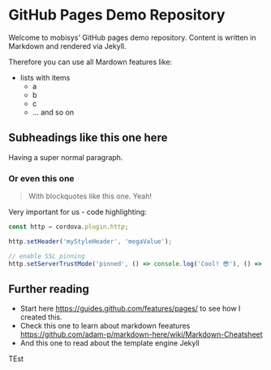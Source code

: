 # GitHub Pages Demo Repository

Welcome to mobisys' GitHub pages demo repository. Content is written in Markdown and rendered via Jekyll.

Therefore you can use all Mardown features like:

* lists with items
  * a
  * b
  * c
  * ... and so on

## Subheadings like this one here
Having a super normal paragraph.

### Or even this one
> With blockquotes  like this one. Yeah!

Very important for us - code highlighting:
```js
const http = cordova.plugin.http;

http.setHeader('myStyleHeader', 'megaValue');

// enable SSL pinning
http.setServerTrustMode('pinned', () => console.log('Cool! 😎'), () => console.log('Not cool! 😭'));

```

## Further reading
* Start here https://guides.github.com/features/pages/ to see how I created this.
* Check this one to learn about markdown feeatures https://github.com/adam-p/markdown-here/wiki/Markdown-Cheatsheet
* And this one to read about the template engine Jekyll


TEst
